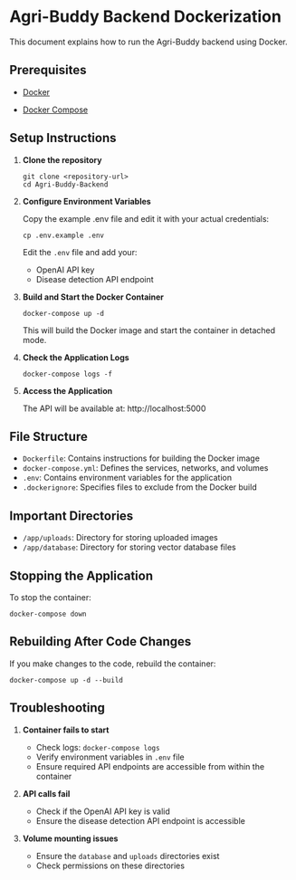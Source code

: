 # Agri-Buddy Backend Dockerization


This document explains how to run the Agri-Buddy backend using Docker.

## Prerequisites

- [Docker](https://docs.docker.com/get-docker/)
  
  
- [Docker Compose](https://docs.docker.com/compose/install/)

## Setup Instructions

1. **Clone the repository**
   ```
   git clone <repository-url>
   cd Agri-Buddy-Backend
   ```

2. **Configure Environment Variables**
   
   Copy the example .env file and edit it with your actual credentials:
   ```
   cp .env.example .env
   ```
   
   Edit the `.env` file and add your:
   - OpenAI API key
   - Disease detection API endpoint

3. **Build and Start the Docker Container**
   ```
   docker-compose up -d
   ```
   
   This will build the Docker image and start the container in detached mode.

4. **Check the Application Logs**
   ```
   docker-compose logs -f
   ```

5. **Access the Application**
   
   The API will be available at: http://localhost:5000

## File Structure

- `Dockerfile`: Contains instructions for building the Docker image
- `docker-compose.yml`: Defines the services, networks, and volumes
- `.env`: Contains environment variables for the application
- `.dockerignore`: Specifies files to exclude from the Docker build

## Important Directories

- `/app/uploads`: Directory for storing uploaded images
- `/app/database`: Directory for storing vector database files

## Stopping the Application

To stop the container:
```
docker-compose down
```

## Rebuilding After Code Changes

If you make changes to the code, rebuild the container:
```
docker-compose up -d --build
```

## Troubleshooting

1. **Container fails to start**
   - Check logs: `docker-compose logs`
   - Verify environment variables in `.env` file
   - Ensure required API endpoints are accessible from within the container

2. **API calls fail**
   - Check if the OpenAI API key is valid
   - Ensure the disease detection API endpoint is accessible

3. **Volume mounting issues**
   - Ensure the `database` and `uploads` directories exist
   - Check permissions on these directories

